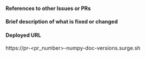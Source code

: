<!-- Your title above should be a short description of what
was changed. Do not include the issue number in the title. -->

#### References to other Issues or PRs
<!-- If this pull request fixes an issue, write "Fixes #NNNN" in that exact
format, e.g. "Fixes #1234". See
https://github.com/blog/1506-closing-issues-via-pull-requests . Please also
write a comment on that issue linking back to this pull request once it is
open. -->


#### Brief description of what is fixed or changed
<!-- Description with demonstrating the changes with example(s). Attach screenshort for graph related changes. -->


#### Deployed URL

<!-- replace <pr_number> with your pr number -->

https://pr-<pr_number>-numpy-doc-versions.surge.sh



